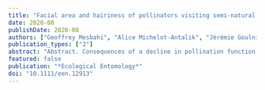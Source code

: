 ```yaml
---
title: "Facial area and hairiness of pollinators visiting semi-natural grassland wild plants predict their facial pollen load"
date: 2020-08
publishDate: 2020-08
authors: ["Geoffrey Mesbahi", "Alice Michelot-Antalik", "Jérémie Goulnik", "Sylvain Plantureux"]
publication_types: ["2"]
abstract: "Abstract. Consequences of a decline in pollination function in semi‐natural ecosystems are largely unknown due to variability in pollinator effectiveness, that is, their contribution to pollen deposition alone. While pollination effectiveness has been shown to be related to body size and hairiness of pollinators for some crops, studies encompassing a wide diversity of pollinators interacting with wild plant communities are lacking. Thus, the relationships between pollen load, which is a measurement of pollen transport ability and a proxy of pollinator effectiveness, and morphological traits of pollinators sampled in 16 grasslands in Moselle, France, were investigated. The area, hairiness, and pollen load of each pollinator's face were measured for 658 individuals from 127 bee and fly species interacting with 36 wild plant species. Pollinator dry mass was also measured on 543 individuals from 109 species. Dry body mass and facial area of pollinators were positively linked. This study highlights that bees transported significantly more pollen grains on their face than flies. Furthermore, bees' faces were larger and hairier. We also found that pollinators' facial pollen load increased with facial area and hairiness when we considered all pollinators. However, hairiness is not significant within pollinator group (bees or flies), mirroring a potential phylogenetic signal. Hence, this study shows a wide diversity of pollinator and plant species in which larger and hairier pollinators may transport more pollen grains, at least on their face. However, future studies involving other pollinator body parts are needed to generalise these relationships."
featured: false
publication: "*Ecological Entomology*"
doi: "10.1111/een.12913"
---
```

